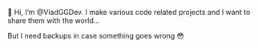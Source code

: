 👋 Hi, I’m @VladGGDev. I make various code related projects and I want to share them with the world...

But I need backups in case something goes wrong 😳

<!---
VladGGDev/VladGGDev is a ✨ special ✨ repository because its `README.md` (this file) appears on your GitHub profile.
You can click the Preview link to take a look at your changes.
--->
